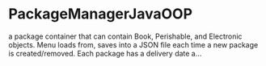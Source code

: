 # PackageManagerJavaOOP
a package container that can contain Book, Perishable, and Electronic objects. Menu loads from, saves into a JSON file each time a new package is created/removed. Each package has a delivery date a…
